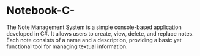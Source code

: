 # Notebook-C-
The Note Management System is a simple console-based application developed in C#. It allows users to create, view, delete, and replace notes. Each note consists of a name and a description, providing a basic yet functional tool for managing textual information.
